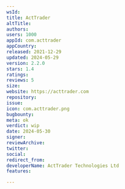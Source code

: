 ```yaml
---
wsId: 
title: ActTrader
altTitle: 
authors: 
users: 1000
appId: com.acttrader
appCountry: 
released: 2021-12-29
updated: 2024-05-29
version: 2.2.0
stars: 1.4
ratings: 
reviews: 5
size: 
website: https://acttrader.com
repository: 
issue: 
icon: com.acttrader.png
bugbounty: 
meta: ok
verdict: wip
date: 2024-05-30
signer: 
reviewArchive: 
twitter: 
social: 
redirect_from: 
developerName: ActTrader Technologies Ltd
features: 

---
```


